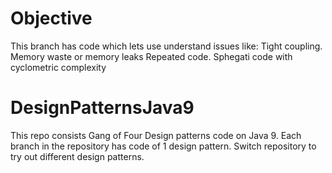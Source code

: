 # Objective
This branch has code which lets use understand issues like:
Tight coupling. 
Memory waste or memory leaks
Repeated code. 
Sphegati code with cyclometric complexity


# DesignPatternsJava9
This repo consists Gang of Four Design patterns code on Java 9. Each branch in the repository has code of 1 design pattern. Switch repository to try out different design patterns.
